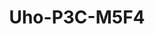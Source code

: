 ---
title: "Uho-P3C-M5F4"
description: "5 MP ColorHunter with Wise-ISP Outdoor Pan & Tilt Wi-Fi Camera"
image: "/images/categories/products/accessories/BAT-LA5800/BAT-LA58002.png"
images:
  - url: "/images/categories/products/accessories/BAT-LA5800/BAT-LA58002.png"
    caption: "Front view"
features:
  - Fixed camera and PTZ camera integration, dual channels with one IP, look at overall situation and consider details at the same time
  - Ultra 265, H.265, H.264
  - Support digital WDR (Wide Dynamic Range)
  - Built in Mic Speaker, support two way audio, offer better interaction
  - Support sound and light warning, makes warning and alarming more noticeable
  - Smart IR, up to 30 m (98 ft) IR and 10m (33ft) warm light distance, suitable for more scenes
  - IR warm light illumination to deal with different scenes and achieve full color illumination
  - Supports 512 GB Micro SD card
  - Wi Fi connection and easy installation
  - IP66 ingress protection
specifications: 
  Max Resolution: 5 MP
  Sensor: 1/1.8" CMOS
  Min. Illumination: Colour- 0.0003Lux (F1.0, AGC ON)
  Day/Night: N/A
  Shutter: Auto/Manual, 1 to 1/100000 s
  WDR: DWDR
  Digital Zoom: 4X
  Focal Length: 4.0 mm
  Iris Type: Fixed
  Iris: F1.0
  Field of View (H): 89.4°
  Field of View (V): 48.2°
  Field of View (D): 94.7°
  Lens Type: Fixed
  DORI Distance (Lens): 4.0mm
  DORI Distance (Detect): 62.1 m (203.6 ft)
  DORI Distance (Observe): 24.8 m (81.5 ft)
  DORI Distance (Recognize): 12.4 m (40.7 ft)
  DORI Distance (Identify): 6.2 m (20.4 ft)
  Supplemental Light: Warm light
  Illumination Distance (IR): N/A
  Illumination Distance (Warm Light): 30 m (98.4 ft)
  Wavelength: N/A
  IR On/Off Control: Auto/Manual
  Video Compression: Ultra 265, H.265, H.264
  Frame Rate: Main Stream- 5MP (2880*1620), Max 25fps; 4MP (2560*1440), Max 25fps; 3MP (2304*1296), Max 30fps; 2MP (1920*1080), Max 30fps; 720P (1280*720), Max 30fps; Sub Stream- 640*360, Max 30fps; 2CIF (704*288), Max 30fps; CIF (352*288), Max 30fps;
  Video Bit Rate: 128 Kbps to 6144 Kbps
  U code: N/A
  OSD: Up to 4 OSDs
  Privacy Mask: Support (only NVR)
  ROI: Up to 8 areas
  Video Stream: Dual streams
  White Balance: Auto, Outdoor, Fine tune, Sodium lamp, Locked, Auto2
  Digital Noise Reduction: 2D/3D DNR
  Smart IR: Support
  Flip: Normal, Flip vertical, Flip horizontal, 180°
  Dewarping: N/A
  HLC: N/A
  BLC: N/A
  Defog: Digital defog
  Auto Tracking: Support
  Basic Detection: Human body detection, Motion detection, Audio detection
  General Function: IP address filtering, Access policy, ARP protection, RTSP authentication, User authentication, HTTP authentication
  Audio Compression: G.711U, G.711A
  Audio Bitrate: 64 Kbps
  Two way Audio: Support
  Suppression: Support
  Sampling Rate: 8 kHz
  Edge Storage: Micro SD, up to 512 GB
  Network Storage: ANR
  4G Network Frequency: N/A
  4G Network Standard: N/A
  4G Card Type: N/A
  WIFI: 2.4G Wi-Fi (IEEE802.11b/g/n/ax), built-in antenna
  Protocols: IPv4, TCP, UDP, DHCP, RTSP, DNS, DDNS, NTP, HTTP
  Compatible Integration: API
  Client: Uniarch client, Uniarch app
  Web Browser: Plug in required live view:- IE 10+, Chrome 45+, Firefox 52+, Edge 79+
  Pan Range: 0° ~ 345°
  Pan Speed: 1°/s ~ 40°/s (Preset speed:- 40°/s)
  Tilt Range: 0° ~ 90°
  Tilt Speed: 1°/s ~ 30°/s (Preset speed:- 30°/s)
  Number of Presets: 20
  Audio I/O: N/A
  Alarm I/O: N/A
  Built in Mic: Support
  Built in Speaker: Support
  Network: 1 × RJ45 10 M/100 M Base TX Ethernet
  EMC: CE EMC (EN 55032, EN 61000 3 3, EN IEC 61000 3 2, EN 50130)
  Safety: CE LVD (EN 62368 1)
  Environment: CE RoHS (2011/65/EU;(EU)2015/863); WEEE (2012/19/EU)
  Protection: IP66 (IEC 60529)
  Power: DC 12V±25%
  Power Consumption: Max 13.0 W
  Power Interface: Ø5.5 mm coaxial power plug
  Dimensions: Φ118mm*118mm*199mm (Φ4.6”x 4.6”x 7.8”)
  Weight: 0.53kg (1.17lb)
  Working Environment: -30 ℃ to 60 ℃ ( -22 ℉ to 140 ℉), Humidity:- ≤ 95% RH (non condensing)
  Storage Environment: N/A
  Surge Protection: 4 KV
  Reset Button: Support
  LED Indicator: 1, green
---